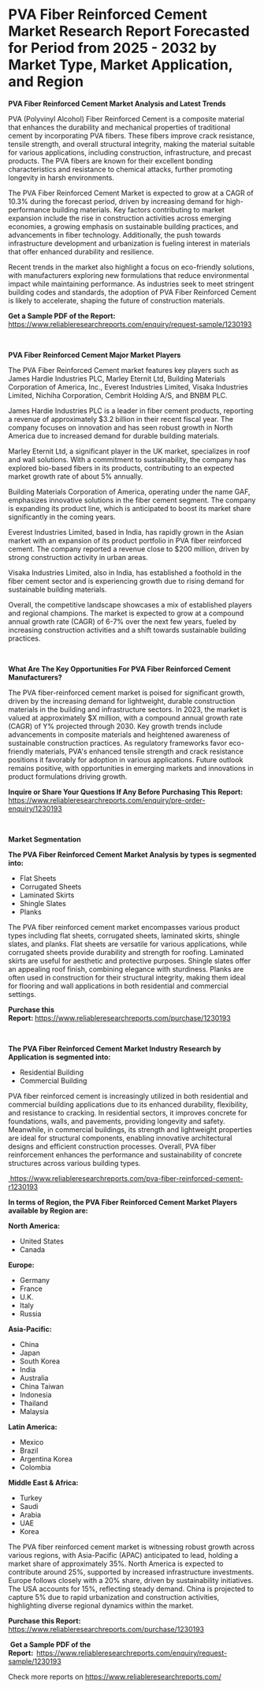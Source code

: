 <p><h1>PVA Fiber Reinforced Cement Market Research Report Forecasted for Period from 2025 -  2032 by Market Type, Market Application, and Region</h1></p><p><strong>PVA Fiber Reinforced Cement Market Analysis and Latest Trends</strong></p>
<p><p>PVA (Polyvinyl Alcohol) Fiber Reinforced Cement is a composite material that enhances the durability and mechanical properties of traditional cement by incorporating PVA fibers. These fibers improve crack resistance, tensile strength, and overall structural integrity, making the material suitable for various applications, including construction, infrastructure, and precast products. The PVA fibers are known for their excellent bonding characteristics and resistance to chemical attacks, further promoting longevity in harsh environments.</p><p>The PVA Fiber Reinforced Cement Market is expected to grow at a CAGR of 10.3% during the forecast period, driven by increasing demand for high-performance building materials. Key factors contributing to market expansion include the rise in construction activities across emerging economies, a growing emphasis on sustainable building practices, and advancements in fiber technology. Additionally, the push towards infrastructure development and urbanization is fueling interest in materials that offer enhanced durability and resilience. </p><p>Recent trends in the market also highlight a focus on eco-friendly solutions, with manufacturers exploring new formulations that reduce environmental impact while maintaining performance. As industries seek to meet stringent building codes and standards, the adoption of PVA Fiber Reinforced Cement is likely to accelerate, shaping the future of construction materials.</p></p>
<p><strong>Get a Sample PDF of the Report:&nbsp;</strong> <a href="https://www.reliableresearchreports.com/enquiry/request-sample/1230193?utm_campaign=2141&utm_medium=2&utm_source=Github&utm_content=ia&utm_term=03022025&utm_id=pva-fiber-reinforced-cement">https://www.reliableresearchreports.com/enquiry/request-sample/1230193</a></p>
<p>&nbsp;</p>
<p><strong>PVA Fiber Reinforced Cement Major Market Players</strong></p>
<p><p>The PVA Fiber Reinforced Cement market features key players such as James Hardie Industries PLC, Marley Eternit Ltd, Building Materials Corporation of America, Inc., Everest Industries Limited, Visaka Industries Limited, Nichiha Corporation, Cembrit Holding A/S, and BNBM PLC. </p><p>James Hardie Industries PLC is a leader in fiber cement products, reporting a revenue of approximately $3.2 billion in their recent fiscal year. The company focuses on innovation and has seen robust growth in North America due to increased demand for durable building materials. </p><p>Marley Eternit Ltd, a significant player in the UK market, specializes in roof and wall solutions. With a commitment to sustainability, the company has explored bio-based fibers in its products, contributing to an expected market growth rate of about 5% annually. </p><p>Building Materials Corporation of America, operating under the name GAF, emphasizes innovative solutions in the fiber cement segment. The company is expanding its product line, which is anticipated to boost its market share significantly in the coming years.</p><p>Everest Industries Limited, based in India, has rapidly grown in the Asian market with an expansion of its product portfolio in PVA fiber reinforced cement. The company reported a revenue close to $200 million, driven by strong construction activity in urban areas.</p><p>Visaka Industries Limited, also in India, has established a foothold in the fiber cement sector and is experiencing growth due to rising demand for sustainable building materials. </p><p>Overall, the competitive landscape showcases a mix of established players and regional champions. The market is expected to grow at a compound annual growth rate (CAGR) of 6-7% over the next few years, fueled by increasing construction activities and a shift towards sustainable building practices.</p></p>
<p>&nbsp;</p>
<p><strong>What Are The Key Opportunities For PVA Fiber Reinforced Cement Manufacturers?</strong></p>
<p><p>The PVA fiber-reinforced cement market is poised for significant growth, driven by the increasing demand for lightweight, durable construction materials in the building and infrastructure sectors. In 2023, the market is valued at approximately $X million, with a compound annual growth rate (CAGR) of Y% projected through 2030. Key growth trends include advancements in composite materials and heightened awareness of sustainable construction practices. As regulatory frameworks favor eco-friendly materials, PVA's enhanced tensile strength and crack resistance positions it favorably for adoption in various applications. Future outlook remains positive, with opportunities in emerging markets and innovations in product formulations driving growth.</p></p>
<p><strong>Inquire or Share Your Questions If Any Before Purchasing This Report:</strong> <a href="https://www.reliableresearchreports.com/enquiry/pre-order-enquiry/1230193?utm_campaign=2141&utm_medium=2&utm_source=Github&utm_content=ia&utm_term=03022025&utm_id=pva-fiber-reinforced-cement">https://www.reliableresearchreports.com/enquiry/pre-order-enquiry/1230193</a></p>
<p>&nbsp;</p>
<p><strong>Market Segmentation</strong></p>
<p><strong>The PVA Fiber Reinforced Cement Market Analysis by types is segmented into:</strong></p>
<p><ul><li>Flat Sheets</li><li>Corrugated Sheets</li><li>Laminated Skirts</li><li>Shingle Slates</li><li>Planks</li></ul></p>
<p><p>The PVA fiber reinforced cement market encompasses various product types including flat sheets, corrugated sheets, laminated skirts, shingle slates, and planks. Flat sheets are versatile for various applications, while corrugated sheets provide durability and strength for roofing. Laminated skirts are useful for aesthetic and protective purposes. Shingle slates offer an appealing roof finish, combining elegance with sturdiness. Planks are often used in construction for their structural integrity, making them ideal for flooring and wall applications in both residential and commercial settings.</p></p>
<p><strong>Purchase this Report:&nbsp;</strong><a href="https://www.reliableresearchreports.com/purchase/1230193?utm_campaign=2141&utm_medium=2&utm_source=Github&utm_content=ia&utm_term=03022025&utm_id=pva-fiber-reinforced-cement">https://www.reliableresearchreports.com/purchase/1230193</a></p>
<p>&nbsp;</p>
<p><strong>The PVA Fiber Reinforced Cement Market Industry Research by Application is segmented into:</strong></p>
<p><ul><li>Residential Building</li><li>Commercial Building</li></ul></p>
<p><p>PVA fiber reinforced cement is increasingly utilized in both residential and commercial building applications due to its enhanced durability, flexibility, and resistance to cracking. In residential sectors, it improves concrete for foundations, walls, and pavements, providing longevity and safety. Meanwhile, in commercial buildings, its strength and lightweight properties are ideal for structural components, enabling innovative architectural designs and efficient construction processes. Overall, PVA fiber reinforcement enhances the performance and sustainability of concrete structures across various building types.</p></p>
<p><a href="https://www.reliableresearchreports.com/pva-fiber-reinforced-cement-r1230193?utm_campaign=2141&utm_medium=2&utm_source=Github&utm_content=ia&utm_term=03022025&utm_id=pva-fiber-reinforced-cement">&nbsp;https://www.reliableresearchreports.com/pva-fiber-reinforced-cement-r1230193</a></p>
<p><strong>In terms of Region, the PVA Fiber Reinforced Cement Market Players available by Region are:</strong></p>
<p>
    <p> <strong> North America: </strong>
        <ul>
            <li>United States</li>
            <li>Canada</li>
        </ul>
        </p> 
    <p> <strong> Europe: </strong>
        <ul>
            <li>Germany</li>
            <li>France</li>
            <li>U.K.</li>
            <li>Italy</li>
            <li>Russia</li>
        </ul>
        </p> 
    <p> <strong> Asia-Pacific: </strong>
        <ul>
            <li>China</li>
            <li>Japan</li>
            <li>South Korea</li>
            <li>India</li>
            <li>Australia</li>
            <li>China Taiwan</li>
            <li>Indonesia</li>
            <li>Thailand</li>
            <li>Malaysia</li>
        </ul>
        </p> 
    <p> <strong> Latin America: </strong>
        <ul>
            <li>Mexico</li>
            <li>Brazil</li>
            <li>Argentina Korea</li>
            <li>Colombia</li>
        </ul>
        </p> 
    <p> <strong> Middle East & Africa: </strong>
        <ul>
            <li>Turkey</li>
            <li>Saudi</li>
            <li>Arabia</li>
            <li>UAE</li>
            <li>Korea</li>
        </ul>
    </p>
    </p>
<p><p>The PVA fiber reinforced cement market is witnessing robust growth across various regions, with Asia-Pacific (APAC) anticipated to lead, holding a market share of approximately 35%. North America is expected to contribute around 25%, supported by increased infrastructure investments. Europe follows closely with a 20% share, driven by sustainability initiatives. The USA accounts for 15%, reflecting steady demand. China is projected to capture 5% due to rapid urbanization and construction activities, highlighting diverse regional dynamics within the market.</p></p>
<p><strong>Purchase this Report: </strong><a href="https://www.reliableresearchreports.com/purchase/1230193?utm_campaign=2141&utm_medium=2&utm_source=Github&utm_content=ia&utm_term=03022025&utm_id=pva-fiber-reinforced-cement">https://www.reliableresearchreports.com/purchase/1230193</a></p>
<p>&nbsp;<strong>Get a Sample PDF of the Report:&nbsp;&nbsp;</strong><a href="https://www.reliableresearchreports.com/enquiry/request-sample/1230193?utm_campaign=2141&utm_medium=2&utm_source=Github&utm_content=ia&utm_term=03022025&utm_id=pva-fiber-reinforced-cement">https://www.reliableresearchreports.com/enquiry/request-sample/1230193</a></p>
<p><strong></strong></p>
<p>Check more reports on <a href="https://www.reliableresearchreports.com/?utm_campaign=2141&utm_medium=2&utm_source=Github&utm_content=ia&utm_term=03022025&utm_id=pva-fiber-reinforced-cement">https://www.reliableresearchreports.com/</a></p>